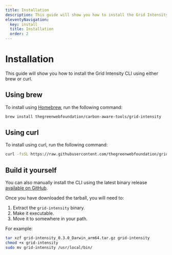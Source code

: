 ```yaml
---
title: Installation
description: This guide will show you how to install the Grid Intensity CLI using either brew or curl.
eleventyNavigation:
  key: install
  title: Installation
  order: 2
---
```


# Installation

This guide will show you how to install the Grid Intensity CLI using either brew or curl.

## Using brew

To install using [Homebrew](https://brew.sh/), run the following command:

```bash
brew install thegreenwebfoundation/carbon-aware-tools/grid-intensity
```

## Using curl

To install using curl, run the following command:

```bash
curl -fsSL https://raw.githubusercontent.com/thegreenwebfoundation/grid-intensity-go/install-script/install.sh | sudo sh
```

## Build it yourself

You can also manually install the CLI using the latest binary release [available on GitHub](https://github.com/thegreenwebfoundation/grid-intensity-go/releases).

Once you have downloaded the tarball, you will need to:

1. Extract the `grid-intensity` binary.
1. Make it executable.
1. Move it to somewhere in your path.

For example:

```bash
tar xzf grid-intensity_0.3.0_Darwin_arm64.tar.gz grid-intensity
chmod +x grid-intensity
sudo mv grid-intensity /usr/local/bin/
```